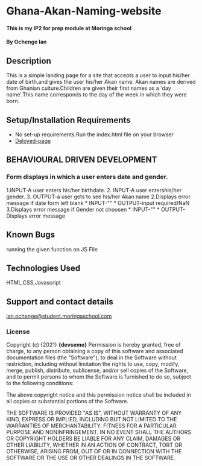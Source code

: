 # Ghana-Akan-Naming-website

#### This is my IP2 for prep module at Moringa school
#### By **Ochenge Ian**
## Description
This is a simple landing page for a site that accepts a user to input his/her date of birth,and gives the user his/her Akan name.
Akan names are derived from Ghanian culture.Children are given their first names as a 'day name'.This name corresponds to the day of the week in which they were born.
## Setup/Installation Requirements
* No set-up requirements.Run the index.html file on your browser
* [Deloyed-page](https://devseme.github.io/Ghana-Akan-Naming-website/)
## BEHAVIOURAL DRIVEN DEVELOPMENT
### Form displays in which a user enters date and gender.
 1.INPUT-A user enters his/her birthdate.
 2. INPUT-A user entershis/her gender.
 3. OUTPUT-a user gets to see his/her Akan name
2.Displays error message if date form left blank
              * INPUT-""
              * OUTPUT-input required/NaN
3.Displays error message if Gender not choosen
              * INPUT-""
              * OUTPUT-Displays error message            
## Known Bugs
running the given function on JS File
## Technologies Used
HTML,CSS,Javascript
## Support and contact details
ian.ochenge@student.moringaschool.com
### License

Copyright (c) {2021} **{devseme}**
Permission is hereby granted, free of charge, to any person obtaining a copy
of this software and associated documentation files (the "Software"), to deal
in the Software without restriction, including without limitation the rights
to use, copy, modify, merge, publish, distribute, sublicense, and/or sell
copies of the Software, and to permit persons to whom the Software is
furnished to do so, subject to the following conditions:

The above copyright notice and this permission notice shall be included in all
copies or substantial portions of the Software.

THE SOFTWARE IS PROVIDED "AS IS", WITHOUT WARRANTY OF ANY KIND, EXPRESS OR
IMPLIED, INCLUDING BUT NOT LIMITED TO THE WARRANTIES OF MERCHANTABILITY,
FITNESS FOR A PARTICULAR PURPOSE AND NONINFRINGEMENT. IN NO EVENT SHALL THE
AUTHORS OR COPYRIGHT HOLDERS BE LIABLE FOR ANY CLAIM, DAMAGES OR OTHER
LIABILITY, WHETHER IN AN ACTION OF CONTRACT, TORT OR OTHERWISE, ARISING FROM,
OUT OF OR IN CONNECTION WITH THE SOFTWARE OR THE USE OR OTHER DEALINGS IN THE
SOFTWARE.
